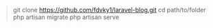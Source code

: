 > git clone https://github.com/fdvky1/laravel-blog.git
> cd path/to/folder
> php artisan migrate
> php artisan serve